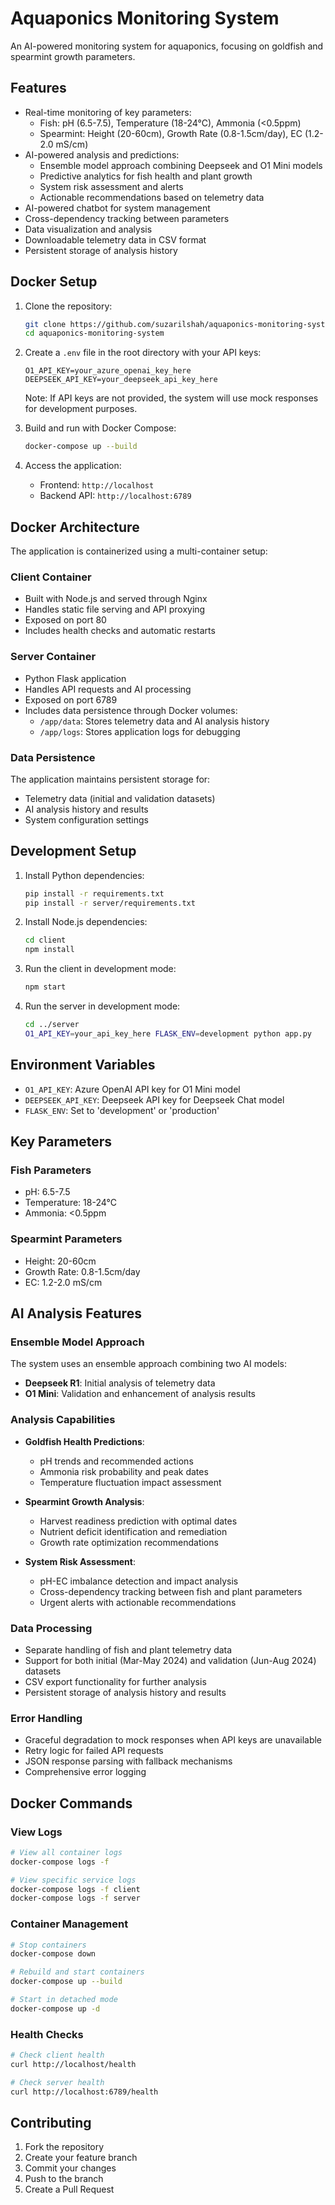 # Aquaponics Monitoring System

An AI-powered monitoring system for aquaponics, focusing on goldfish and spearmint growth parameters.

## Features

- Real-time monitoring of key parameters:
  - Fish: pH (6.5-7.5), Temperature (18-24°C), Ammonia (<0.5ppm)
  - Spearmint: Height (20-60cm), Growth Rate (0.8-1.5cm/day), EC (1.2-2.0 mS/cm)
- AI-powered analysis and predictions:
  - Ensemble model approach combining Deepseek and O1 Mini models
  - Predictive analytics for fish health and plant growth
  - System risk assessment and alerts
  - Actionable recommendations based on telemetry data
- AI-powered chatbot for system management
- Cross-dependency tracking between parameters
- Data visualization and analysis
- Downloadable telemetry data in CSV format
- Persistent storage of analysis history

## Docker Setup

1. Clone the repository:
   ```bash
   git clone https://github.com/suzarilshah/aquaponics-monitoring-system.git
   cd aquaponics-monitoring-system
   ```

2. Create a `.env` file in the root directory with your API keys:
   ```
   O1_API_KEY=your_azure_openai_key_here
   DEEPSEEK_API_KEY=your_deepseek_api_key_here
   ```
   
   Note: If API keys are not provided, the system will use mock responses for development purposes.

3. Build and run with Docker Compose:
   ```bash
   docker-compose up --build
   ```

4. Access the application:
   - Frontend: `http://localhost`
   - Backend API: `http://localhost:6789`

## Docker Architecture

The application is containerized using a multi-container setup:

### Client Container
- Built with Node.js and served through Nginx
- Handles static file serving and API proxying
- Exposed on port 80
- Includes health checks and automatic restarts

### Server Container
- Python Flask application
- Handles API requests and AI processing
- Exposed on port 6789
- Includes data persistence through Docker volumes:
  - `/app/data`: Stores telemetry data and AI analysis history
  - `/app/logs`: Stores application logs for debugging

### Data Persistence
The application maintains persistent storage for:
- Telemetry data (initial and validation datasets)
- AI analysis history and results
- System configuration settings

## Development Setup

1. Install Python dependencies:
   ```bash
   pip install -r requirements.txt
   pip install -r server/requirements.txt
   ```

2. Install Node.js dependencies:
   ```bash
   cd client
   npm install
   ```

3. Run the client in development mode:
   ```bash
   npm start
   ```

4. Run the server in development mode:
   ```bash
   cd ../server
   O1_API_KEY=your_api_key_here FLASK_ENV=development python app.py
   ```

## Environment Variables

- `O1_API_KEY`: Azure OpenAI API key for O1 Mini model
- `DEEPSEEK_API_KEY`: Deepseek API key for Deepseek Chat model
- `FLASK_ENV`: Set to 'development' or 'production'

## Key Parameters

### Fish Parameters
- pH: 6.5-7.5
- Temperature: 18-24°C
- Ammonia: <0.5ppm

### Spearmint Parameters
- Height: 20-60cm
- Growth Rate: 0.8-1.5cm/day
- EC: 1.2-2.0 mS/cm

## AI Analysis Features

### Ensemble Model Approach
The system uses an ensemble approach combining two AI models:
- **Deepseek R1**: Initial analysis of telemetry data
- **O1 Mini**: Validation and enhancement of analysis results

### Analysis Capabilities
- **Goldfish Health Predictions**:
  - pH trends and recommended actions
  - Ammonia risk probability and peak dates
  - Temperature fluctuation impact assessment

- **Spearmint Growth Analysis**:
  - Harvest readiness prediction with optimal dates
  - Nutrient deficit identification and remediation
  - Growth rate optimization recommendations

- **System Risk Assessment**:
  - pH-EC imbalance detection and impact analysis
  - Cross-dependency tracking between fish and plant parameters
  - Urgent alerts with actionable recommendations

### Data Processing
- Separate handling of fish and plant telemetry data
- Support for both initial (Mar-May 2024) and validation (Jun-Aug 2024) datasets
- CSV export functionality for further analysis
- Persistent storage of analysis history and results

### Error Handling
- Graceful degradation to mock responses when API keys are unavailable
- Retry logic for failed API requests
- JSON response parsing with fallback mechanisms
- Comprehensive error logging

## Docker Commands

### View Logs
```bash
# View all container logs
docker-compose logs -f

# View specific service logs
docker-compose logs -f client
docker-compose logs -f server
```

### Container Management
```bash
# Stop containers
docker-compose down

# Rebuild and start containers
docker-compose up --build

# Start in detached mode
docker-compose up -d
```

### Health Checks
```bash
# Check client health
curl http://localhost/health

# Check server health
curl http://localhost:6789/health
```

## Contributing

1. Fork the repository
2. Create your feature branch
3. Commit your changes
4. Push to the branch
5. Create a Pull Request
